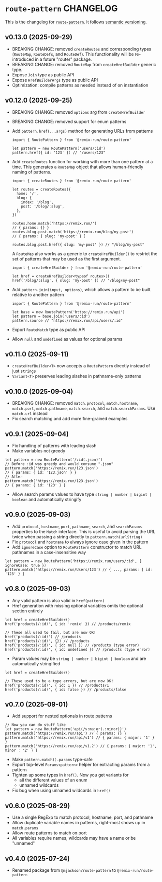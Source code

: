 # `route-pattern` CHANGELOG

This is the changelog for [`route-pattern`](https://github.com/remix-run/remix/tree/main/packages/route-pattern). It follows [semantic versioning](https://semver.org/).

## v0.13.0 (2025-09-29)

- BREAKING CHANGE: removed `createRoutes` and corresponding types (`RouteMap`, `RouteDefs`, and `RouteDef`). This functionality will be re-introduced in a future "router" package.
- BREAKING CHANGE: removed `RouteMap` from `createHrefBuilder` generic type.
- Expose `Join` type as public API
- Expose `HrefBuilderArgs` type as public API
- Optimization: compile patterns as needed instead of on instantiation

## v0.12.0 (2025-09-25)

- BREAKING CHANGE: removed `options` arg from `createHrefBuilder`
- BREAKING CHANGE: removed support for enum patterns
- Add `pattern.href(...args)` method for generating URLs from patterns

  ```tsx
  import { RoutePattern } from '@remix-run/route-pattern'

  let pattern = new RoutePattern('users/:id')
  pattern.href({ id: '123' }) // "/users/123"
  ```

- Add `createRoutes` function for working with more than one pattern at a time. This generates a `RouteMap` object that allows human-friendly naming of patterns.

  ```tsx
  import { createRoutes } from '@remix-run/route-pattern'

  let routes = createRoutes({
    home: '/',
    blog: {
      index: '/blog',
      post: '/blog/:slug',
    },
  })

  routes.home.match('https://remix.run/')
  // { params: {} }
  routes.blog.post.match('https://remix.run/blog/my-post')
  // { params: { slug: 'my-post' } }

  routes.blog.post.href({ slug: 'my-post' }) // "/blog/my-post"
  ```

  A `RouteMap` also works as a generic to `createHrefBuilder()` to restrict the set of patterns that may be used as the first argument.

  ```tsx
  import { createHrefBuilder } from '@remix-run/route-pattern'

  let href = createHrefBuilder<typeof routes>()
  href('/blog/:slug', { slug: 'my-post' }) // "/blog/my-post"
  ```

- Add `pattern.join(input, options)`, which allows a pattern to be built relative
  to another pattern

  ```tsx
  import { RoutePattern } from '@remix-run/route-pattern'

  let base = new RoutePattern('https://remix.run/api')
  let pattern = base.join('users/:id')
  pattern.source // "https://remix.run/api/users/:id"
  ```

- Export `RouteMatch` type as public API
- Allow `null` and `undefined` as values for optional params

## v0.11.0 (2025-09-11)

- `createHrefBuilder<T>` now accepts a `RoutePattern` directly instead of just `string`s
- `Variant<T>` preserves leading slashes in pathname-only patterns

## v0.10.0 (2025-09-04)

- BREAKING CHANGE: removed `match.protocol`, `match.hostname`, `match.port`, `match.pathname`, `match.search`, and `match.searchParams`. Use `match.url` instead
- Fix search matching and add more fine-grained examples

## v0.9.1 (2025-09-04)

- Fix handling of patterns with leading slash
- Make variables not greedy

```tsx
let pattern = new RoutePattern('/:id(.json)')
// Before :id was greedy and would consume ".json"
pattern.match('https://remix.run/123.json')
// { params: { id: '123.json' } }
// After
pattern.match('https://remix.run/123.json')
// { params: { id: '123' } }
```

- Allow search params values to have type `string | number | bigint | boolean` and automatically stringify

## v0.9.0 (2025-09-03)

- Add `protocol`, `hostname`, `port`, `pathname`, `search`, and `searchParams` properties to the `Match` interface. This is useful to avoid parsing the URL twice when passing a string directly to `pattern.match(urlString)`
- Fix `protocol` and `hostname` to always ignore case given in the pattern
- Add `ignoreCase` option to `RoutePattern` constructor to match URL pathnames in a case-insensitive way

```tsx
let pattern = new RoutePattern('https://remix.run/users/:id', { ignoreCase: true })
pattern.match('https://remix.run/Users/123') // { ..., params: { id: '123' } }
```

## v0.8.0 (2025-09-03)

- Any valid pattern is also valid in `href(pattern)`
- Href generation with missing optional variables omits the optional section entirely

```tsx
let href = createHrefBuilder()
href('products(/:id)', { id: 'remix' }) // /products/remix

// These all used to fail, but are now OK!
href('products(/:id)') // /products
href('products(/:id)', {}) // /products
href('products(/:id)', { id: null }) // /products (type error)
href('products(/:id)', { id: undefined }) // /products (type error)
```

- Param values may be `string | number | bigint | boolean` and are automatically stringified

```tsx
let href = createHrefBuilder()

// These used to be a type errors, but are now OK!
href('products(/:id)', { id: 1 }) // /products/1
href('products(/:id)', { id: false }) // /products/false
```

## v0.7.0 (2025-09-01)

- Add support for nested optionals in route patterns

```tsx
// Now you can do stuff like
let pattern = new RoutePattern('api(/v:major(.:minor))')
pattern.match('https://remix.run/api') // { params: {} }
pattern.match('https://remix.run/api/v1') // { params: { major: '1' } }
pattern.match('https://remix.run/api/v1.2') // { params: { major: '1', minor : '2' } }
```

- Make `pattern.match().params` type-safe
- Export top-level `Params<pattern>` helper for extracting params from a pattern
- Tighten up some types in `href()`. Now you get variants for
  - all the different values of an enum
  - unnamed wildcards
- Fix bug when using unnamed wildcards in `href()`

## v0.6.0 (2025-08-29)

- Use a single RegExp to match protocol, hostname, port, and pathname
- Allow duplicate variable names in patterns, right-most shows up in `match.params`
- Allow route patterns to match on port
- All variables require names, wildcards may have a name or be "unnamed"

## v0.4.0 (2025-07-24)

- Renamed package from `@mjackson/route-pattern` to `@remix-run/route-pattern`
